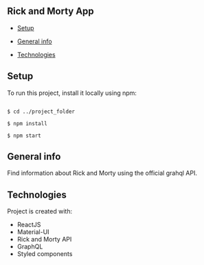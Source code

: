 ## Rick and Morty App

- [Setup](#setup)

- [General info](#general-info)

- [Technologies](#technologies)

## Setup

To run this project, install it locally using npm:

```

$ cd ../project_folder

$ npm install

$ npm start

```

## General info

Find information about Rick and Morty using the official grahql API.

## Technologies

Project is created with:

- ReactJS
- Material-UI
- Rick and Morty API
- GraphQL
- Styled components

